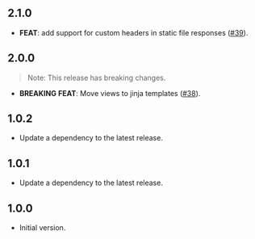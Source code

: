 ## 2.1.0

 - **FEAT**: add support for custom headers in static file responses ([#39](https://github.com/dartarcade/arcade/issues/39)).

## 2.0.0

> Note: This release has breaking changes.

 - **BREAKING** **FEAT**: Move views to jinja templates ([#38](https://github.com/dartarcade/arcade/issues/38)).

## 1.0.2

 - Update a dependency to the latest release.

## 1.0.1

 - Update a dependency to the latest release.

## 1.0.0

- Initial version.
